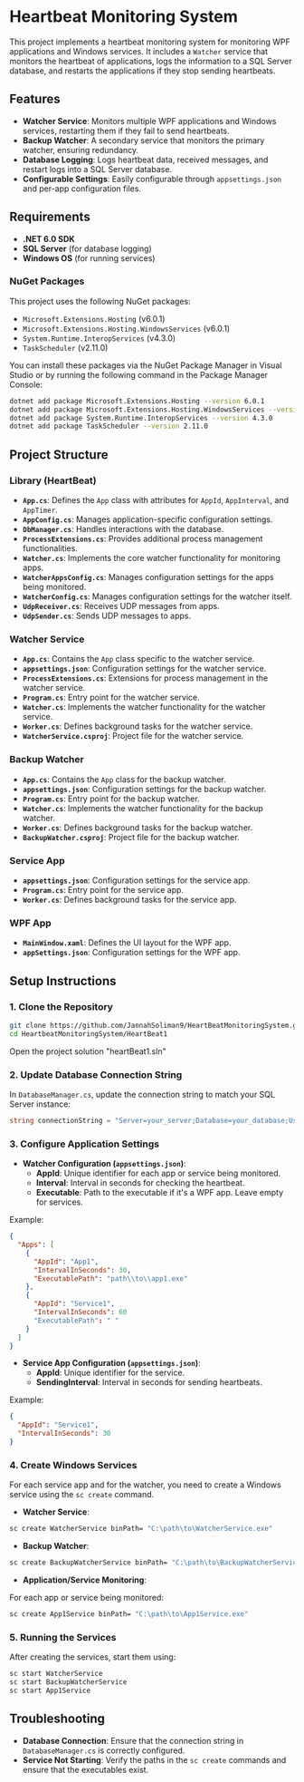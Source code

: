 # Heartbeat Monitoring System

This project implements a heartbeat monitoring system for monitoring WPF applications and Windows services. It includes a `Watcher` service that monitors the heartbeat of applications, logs the information to a SQL Server database, and restarts the applications if they stop sending heartbeats.

## Features

- **Watcher Service**: Monitors multiple WPF applications and Windows services, restarting them if they fail to send heartbeats.
- **Backup Watcher**: A secondary service that monitors the primary watcher, ensuring redundancy.
- **Database Logging**: Logs heartbeat data, received messages, and restart logs into a SQL Server database.
- **Configurable Settings**: Easily configurable through `appsettings.json` and per-app configuration files.

## Requirements

- **.NET 6.0 SDK**
- **SQL Server** (for database logging)
- **Windows OS** (for running services)

### NuGet Packages

This project uses the following NuGet packages:
- `Microsoft.Extensions.Hosting` (v6.0.1)
- `Microsoft.Extensions.Hosting.WindowsServices` (v6.0.1)
- `System.Runtime.InteropServices` (v4.3.0)
- `TaskScheduler` (v2.11.0)

You can install these packages via the NuGet Package Manager in Visual Studio or by running the following command in the Package Manager Console:

```sh
dotnet add package Microsoft.Extensions.Hosting --version 6.0.1
dotnet add package Microsoft.Extensions.Hosting.WindowsServices --version 6.0.1
dotnet add package System.Runtime.InteropServices --version 4.3.0
dotnet add package TaskScheduler --version 2.11.0
```

## Project Structure

### Library (HeartBeat)

- **`App.cs`**: Defines the `App` class with attributes for `AppId`, `AppInterval`, and `AppTimer`.
- **`AppConfig.cs`**: Manages application-specific configuration settings.
- **`DbManager.cs`**: Handles interactions with the database.
- **`ProcessExtensions.cs`**: Provides additional process management functionalities.
- **`Watcher.cs`**: Implements the core watcher functionality for monitoring apps.
- **`WatcherAppsConfig.cs`**: Manages configuration settings for the apps being monitored.
- **`WatcherConfig.cs`**: Manages configuration settings for the watcher itself.
- **`UdpReceiver.cs`**: Receives UDP messages from apps.
- **`UdpSender.cs`**: Sends UDP messages to apps.

### Watcher Service

- **`App.cs`**: Contains the `App` class specific to the watcher service.
- **`appsettings.json`**: Configuration settings for the watcher service.
- **`ProcessExtensions.cs`**: Extensions for process management in the watcher service.
- **`Program.cs`**: Entry point for the watcher service.
- **`Watcher.cs`**: Implements the watcher functionality for the watcher service.
- **`Worker.cs`**: Defines background tasks for the watcher service.
- **`WatcherService.csproj`**: Project file for the watcher service.

### Backup Watcher

- **`App.cs`**: Contains the `App` class for the backup watcher.
- **`appsettings.json`**: Configuration settings for the backup watcher.
- **`Program.cs`**: Entry point for the backup watcher.
- **`Watcher.cs`**: Implements the watcher functionality for the backup watcher.
- **`Worker.cs`**: Defines background tasks for the backup watcher.
- **`BackupWatcher.csproj`**: Project file for the backup watcher.

### Service App

- **`appsettings.json`**: Configuration settings for the service app.
- **`Program.cs`**: Entry point for the service app.
- **`Worker.cs`**: Defines background tasks for the service app.

### WPF App

- **`MainWindow.xaml`**: Defines the UI layout for the WPF app.
- **`appSettings.json`**: Configuration settings for the WPF app.


## Setup Instructions

### 1. Clone the Repository

```sh
git clone https://github.com/JannahSoliman9/HeartBeatMonitoringSystem.git
cd HeartbeatMonitoringSystem/HeartBeat1
```
Open the project solution "heartBeat1.sln"

### 2. Update Database Connection String

In `DatabaseManager.cs`, update the connection string to match your SQL Server instance:

```csharp
string connectionString = "Server=your_server;Database=your_database;User Id=your_user;Password=your_password;";
```

### 3. Configure Application Settings

- **Watcher Configuration (`appsettings.json`)**:
  - **AppId**: Unique identifier for each app or service being monitored.
  - **Interval**: Interval in seconds for checking the heartbeat.
  - **Executable**: Path to the executable if it's a WPF app. Leave empty for services.

Example:

```json
{
  "Apps": [
    {
      "AppId": "App1",
      "IntervalInSeconds": 30,
      "ExecutablePath": "path\\to\\app1.exe"
    },
    {
      "AppId": "Service1",
      "IntervalInSeconds": 60
      "ExecutablePath": " "
    }
  ]
}
```

- **Service App Configuration (`appsettings.json`)**:
  - **AppId**: Unique identifier for the service.
  - **SendingInterval**: Interval in seconds for sending heartbeats.

Example:

```json
{
  "AppId": "Service1",
  "IntervalInSeconds": 30
}
```

### 4. Create Windows Services

For each service app and for the watcher, you need to create a Windows service using the `sc create` command.

- **Watcher Service**:

```sh
sc create WatcherService binPath= "C:\path\to\WatcherService.exe"
```

- **Backup Watcher**:

```sh
sc create BackupWatcherService binPath= "C:\path\to\BackupWatcherService.exe"
```

- **Application/Service Monitoring**:

For each app or service being monitored:

```sh
sc create App1Service binPath= "C:\path\to\App1Service.exe"
```

### 5. Running the Services

After creating the services, start them using:

```sh
sc start WatcherService
sc start BackupWatcherService
sc start App1Service
```

## Troubleshooting

- **Database Connection**: Ensure that the connection string in `DatabaseManager.cs` is correctly configured.
- **Service Not Starting**: Verify the paths in the `sc create` commands and ensure that the executables exist.

```

